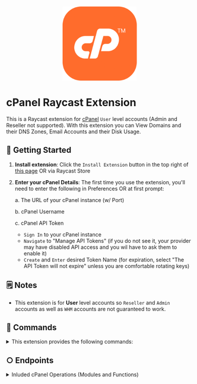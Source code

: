 <p align="center">
    <img src="./assets/cpanel.png" width="200" height="200" />
</p>

# cPanel Raycast Extension

This is a Raycast extension for [cPanel](https://cpanel.net/) `User` level accounts (Admin and Reseller not supported). With this extension you can View Domains and their DNS Zones, Email Accounts and their Disk Usage.

## 🚀 Getting Started

1. **Install extension**: Click the `Install Extension` button in the top right of [this page](https://www.raycast.com/xmok/cpanel) OR via Raycast Store

2. **Enter your cPanel Details**: The first time you use the extension, you'll need to enter the following in Preferences OR at first prompt:

    a. The URL of your cPanel instance (w/ Port)

    b. cPanel Username

    c. cPanel API Token

    - `Sign In` to your cPanel instance
    - `Navigate` to "Manage API Tokens" (if you do not see it, your provider may have disabled API access and you wil have to ask them to enable it)
    - `Create` and `Enter` desired Token Name (for expiration, select "The API Token will not expire" unless you are comfortable rotating keys)

## 🗒️ Notes

- This extension is for ****User**** level accounts so `Reseller` and `Admin` accounts as well as `WHM` accounts are not guaranteed to work.

## 🔧 Commands

<details>
<summary>This extension provides the following commands:</summary>

- Domains
    - View DNS Zone
        - Create DNS Zone Record
- Email Accounts
    - View Disk Information
- Databases
    
</details>

## ○ Endpoints

<details>
<summary>Inluded cPanel Operations (Modules and Functions)</summary>

| module | function | extension command | comments |
|--------|----------|-------------------|----------|
| DomainInfo | list_domains | Domains |
| DNS | mass_edit_zone | Domains > View DNS Zone > Create DNS Record | ONLY `add` limited records |
| DNS | parse_zone | Domains > View DNS Zone |
| Email | list_pops | Email Accounts |
| Email | list_pops_with_disk | Email Accounts > View Disk Information |
| Mysql | list_databases | Databases |
| Postgresql | list_databases | Databases |

</details>